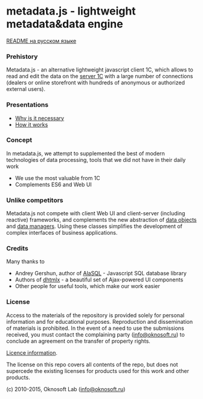 # metadata.js - lightweight metadata&data engine

[README на русском языке](README.md)

### Prehistory
Metadata.js - an alternative lightweight javascript client 1C, which allows to read and edit the data on the [server 1C](http://v8.1c.ru/overview/Term_000000033.htm) with a large number of connections (dealers or online storefront with hundreds of anonymous or authorized external users).

### Presentations
- [Why is it necessary](http://www.oknosoft.ru/presentations/zd_what_for.html)
- [How it works](http://www.oknosoft.ru/presentations/zd_how.html)

### Concept
In metadata.js, we attempt to supplemented the best of modern technologies of data processing, tools that we did not have in their daily work
- We use the most valuable from 1C
- Complements ES6 and Web UI

### Unlike competitors
Metadata.js not compete with client Web UI and client-server (including reactive) frameworks, and complements the new abstraction of [data objects](http://www.oknosoft.ru/upzp/apidocs/classes/DataObj.html) and [data managers](http://www.oknosoft.ru/upzp/apidocs/classes/DataManager.html). Using these classes simplifies the development of complex interfaces of business applications.

### Credits
Many thanks to
* Andrey Gershun, author of [AlaSQL](https://github.com/agershun/alasql) - Javascript SQL database library
* Authors of [dhtmlx](http://dhtmlx.com/) - a beautiful set of Ajax-powered UI components
* Other people for useful tools, which make our work easier

### License
Access to the materials of the repository is provided solely for personal information and for educational purposes.
Reproduction and dissemination of materials is prohibited. In the event of a need to use the submissions received, you must contact the complaining party (info@oknosoft.ru) to conclude an agreement on the transfer of property rights.

[Licence information](LICENSE.en.md).

The license on this repo covers all contents of the repo, but does not supercede the existing licenses for products used for this work and other products.

(c) 2010-2015, Oknosoft Lab (info@oknosoft.ru)
